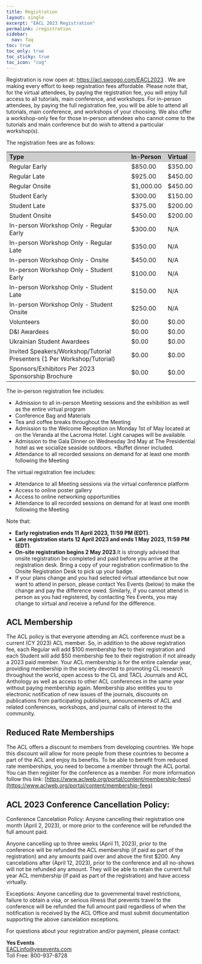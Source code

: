 ```yaml
---
title: Registration
layout: single
excerpt: "EACL 2023 Registration"
permalink: /registration
sidebar:
  nav: faq
toc: true
toc_only: true
toc_sticky: true
toc_icon: "cog"
---
```


Registration is now open at: <a href="https://acl.swoogo.com/EACL2023" target="_blank">https://acl.swoogo.com/EACL2023</a> . We are making every effort to keep registration fees affordable. Please note that, for the virtual attendees, by paying the registration fee, you will enjoy full access to all tutorials, main conference, and workshops. For in-person attendees, by paying the full registration fee, you will be able to attend all tutorials, main conference, and workshops of your choosing. We also offer a workshop-only fee for those in-person attendees who cannot come to the tutorials and main conference but do wish to attend a particular workshop(s).

The registration fees are as follows:
<table>
  <tr style="background-color:#cccccc">
    <td><b>Type</b></td>
    <td><b>In-Person</b></td>
    <td><b>Virtual</b></td>
  </tr>

  <tr><td>Regular Early</td><td>$850.00</td><td>$350.00</td></tr>
  <tr><td>Regular Late</td><td>$925.00</td><td>$450.00</td></tr>
  <tr><td>Regular Onsite</td><td>$1,000.00</td><td>$450.00</td></tr>
  <tr><td>Student Early</td><td>$300.00</td><td>$150.00</td></tr>
  <tr><td>Student Late</td><td>$375.00</td><td>$200.00</td></tr>
  <tr><td>Student Onsite</td><td>$450.00</td><td>$200.00</td></tr>
  <tr><td>In-person Workshop Only - Regular Early</td><td>$300.00</td><td>N/A</td></tr>
  <tr><td>In-person Workshop Only - Regular Late</td><td>$350.00</td><td>N/A</td></tr>
  <tr><td>In-person Workshop Only - Onsite</td><td>$450.00</td><td>N/A</td></tr>
  <tr><td>In-person Workshop Only - Student Early</td><td>$100.00</td><td>N/A</td></tr>
  <tr><td>In-person Workshop Only - Student Late</td><td>$150.00</td><td>N/A</td></tr>
  <tr><td>In-person Workshop Only - Student Onsite</td><td>$250.00</td><td>N/A</td></tr>
  <tr><td>Volunteers</td><td>$0.00</td><td>$0.00</td></tr>
  <tr><td>D&I Awardees</td><td>$0.00</td><td>$0.00</td></tr>
  <tr><td>Ukrainian Student Awardees</td><td>$0.00</td><td>$0.00</td></tr>
  <tr><td>Invited Speakers/Workshop/Tutorial Presenters (1 Per Workshop/Tutorial)</td><td>$0.00</td><td>$0.00</td></tr>
  <tr><td>Sponsors/Exhibitors Per 2023 Sponsorship Brochure</td><td>$0.00</td><td>$0.00</td></tr>
</table>

The in-person registration fee includes:
- Admission to all in-person Meeting sessions and the exhibition as well as the entire virtual program
- Conference Bag and Materials
- Tea and coffee breaks throughout the Meeting
- Admission to the Welcome Reception on Monday 1st of May located at on the Veranda at the Lacroma Hotel. Light canapes will be available.
- Admission to the Gala Dinner on Wednesday 3rd May at The Presidential hotel as we socialize seaside outdoors. \*Buffet dinner included.
- Attendance to all recorded sessions on demand for at least one month following the Meeting

The virtual registration fee includes:
- Attendance to all Meeting sessions via the virtual conference platform
- Access to online poster gallery
- Access to online networking opportunities
- Attendance to all recorded sessions on demand for at least one month following the Meeting

Note that:
- **Early registration ends 11 April 2023, 11:59 PM (EDT)**.
- **Late registration starts 12 April 2023 and ends 1 May 2023, 11:59 PM (EDT)**.
- **On-site registration begins 2 May 2023**.It is strongly advised that onsite registration be completed and paid before you arrive at the registration desk. Bring a copy of your registration confirmation to the Onsite Registration Desk to pick up your badge.
- If your plans change and you had selected virtual attendance but now want to attend in person, please contact Yes Events (below) to make the change and pay the difference owed. Similarly, if you cannot attend in person as you had registered, by contacting Yes Events, you may change to virtual and receive a refund for the difference.
                  

## ACL Membership
The ACL policy is that everyone attending an ACL conference must be a current (CY 2023) ACL member. So, in addition to the above registration fee, each Regular will add $100 membership fee to their registration and each Student will add $50 membership fee to their registration if not already a 2023 paid member. Your ACL membership is for the entire calendar year, providing membership in the society devoted to promoting CL research throughout the world, open access to the CL and TACL Journals and ACL Anthology as well as access to other ACL conferences in the same year without paying membership again. Membership also entitles you to electronic notification of new issues of the journals, discounts on publications from participating publishers, announcements of ACL and related conferences, workshops, and journal calls of interest to the community.

## Reduced Rate Memberships
The ACL offers a discount to members from developing countries. We hope this discount will allow for more people from these countries to become a part of the ACL and enjoy its benefits. To be able to benefit from reduced rate memberships, you need to become a member through the ACL portal. You can then register for the conference as a member. For more information follow this link: [https://www.aclweb.org/portal/content/membership-fees](https://www.aclweb.org/portal/content/membership-fees)

## ACL 2023 Conference Cancellation Policy:
Conference Cancelation Policy:
Anyone cancelling their registration one month (April 2, 2023), or more prior to the conference will be refunded the full amount paid.

Anyone cancelling up to three weeks (April 11, 2023), prior to the conference will be refunded the ACL membership (if paid as part of the registration) and any amounts paid over and above the first $200.
Any cancelations after (April 12, 2023), prior to the conference and all no-shows will not be refunded any amount. They will be able to retain the current full year ACL membership (if paid as part of the registration) and have access virtually.

Exceptions: Anyone cancelling due to governmental travel restrictions, failure to obtain a visa, or serious illness that prevents travel to the conference will be refunded the full amount paid regardless of when the notification is received by the ACL Office and must submit documentation supporting the above cancelation exceptions. 

For questions about your registration and/or payment, please contact:

**Yes Events**<br>[EACLinfo@yesevents.com](mailto:EACLinfo@yesevents.com)<br>Toll Free: 800-937-8728
